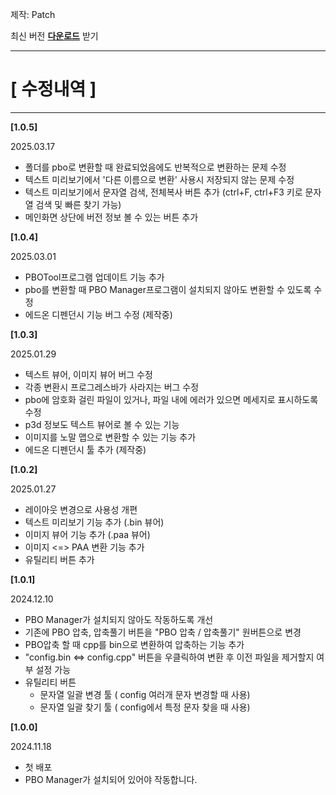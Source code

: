 
제작: Patch

최신 버전 [**다운로드**](https://github.com/AHC-Clan/Arma-Hardcore-Command/raw/refs/heads/main/Tools/AHC_PboTool/PBOTool.exe) 받기

---------------------------------------------------------------
# [ 수정내역 ]
---------------------------------------------------------------
**[1.0.5]**

2025.03.17
- 폴더를 pbo로 변환할 때 완료되었음에도 반복적으로 변환하는 문제 수정
- 텍스트 미리보기에서 '다른 이름으로 변환' 사용시 저장되지 않는 문제 수정
- 텍스트 미리보기에서 문자열 검색, 전체복사 버튼 추가 (ctrl+F, ctrl+F3 키로 문자열 검색 및 빠른 찾기 가능)
- 메인화면 상단에 버전 정보 볼 수 있는 버튼 추가

**[1.0.4]**

2025.03.01
- PBOTool프로그램 업데이트 기능 추가
- pbo를 변환할 때 PBO Manager프로그램이 설치되지 않아도 변환할 수 있도록 수정
- 에드온 디펜던시 기능 버그 수정 (제작중)

**[1.0.3]**

2025.01.29
- 텍스트 뷰어, 이미지 뷰어 버그 수정
- 각종 변환시 프로그레스바가 사라지는 버그 수정
- pbo에 암호화 걸린 파일이 있거나, 파일 내에 에러가 있으면 메세지로 표시하도록 수정
- p3d 정보도 텍스트 뷰어로 볼 수 있는 기능
- 이미지를 노말 맵으로 변환할 수 있는 기능 추가
- 에드온 디펜던시 툴 추가 (제작중)

**[1.0.2]**

2025.01.27
- 레이아웃 변경으로 사용성 개편
- 텍스트 미리보기 기능 추가 (.bin 뷰어)
- 이미지 뷰어 기능 추가 (.paa 뷰어)
- 이미지 <=> PAA 변환 기능 추가
- 유틸리티 버튼 추가

**[1.0.1]**

2024.12.10
- PBO Manager가 설치되지 않아도 작동하도록 개선
- 기존에 PBO 압축, 압축풀기 버튼을 "PBO 압축 / 압축풀기" 원버튼으로 변경
- PBO압축 할 때 cpp를 bin으로 변환하여 압축하는 기능 추가
- "config.bin <=> config.cpp" 버튼을 우클릭하여 변환 후 이전 파일을 제거할지 여부 설정 가능
- 유틸리티 버튼
    - 문자열 일괄 변경 툴 ( config 여러개 문자 변경할 때 사용)
    - 문자열 일괄 찾기 툴 ( config에서 특정 문자 찾을 때 사용)

**[1.0.0]**

2024.11.18
- 첫 배포
- PBO Manager가 설치되어 있어야 작동합니다.


